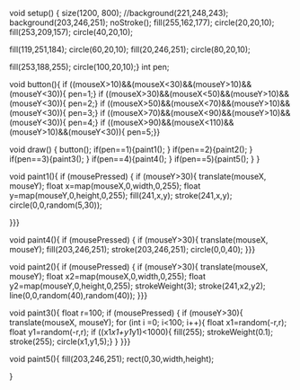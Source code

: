 void setup() {
size(1200, 800);
//background(221,248,243);
background(203,246,251);
noStroke();
fill(255,162,177);
circle(20,20,10);
fill(253,209,157);
circle(40,20,10);

fill(119,251,184);
circle(60,20,10);
fill(20,246,251);
circle(80,20,10);

fill(253,188,255);
circle(100,20,10);}
int pen;

void button(){
 if ((mouseX>10)&&(mouseX<30)&&(mouseY>10)&&(mouseY<30)){
pen=1;}
if ((mouseX>30)&&(mouseX<50)&&(mouseY>10)&&(mouseY<30)){
pen=2;}
if ((mouseX>50)&&(mouseX<70)&&(mouseY>10)&&(mouseY<30)){
pen=3;}
if ((mouseX>70)&&(mouseX<90)&&(mouseY>10)&&(mouseY<30)){
pen=4;}
if ((mouseX>90)&&(mouseX<110)&&(mouseY>10)&&(mouseY<30)){
pen=5;}}

void draw() { 
  button();
  if(pen==1){paint1(); }
 if(pen==2){paint2(); }
  if(pen==3){paint3(); }
    if(pen==4){paint4(); }
   if(pen==5){paint5(); }
}

void paint1(){
if (mousePressed) {
  if (mouseY>30){
translate(mouseX, mouseY);
float x=map(mouseX,0,width,0,255);
float y=map(mouseY,0,height,0,255);
fill(241,x,y);
stroke(241,x,y);
circle(0,0,random(5,30));

}}}

void paint4(){
  if (mousePressed) {
      if (mouseY>30){
translate(mouseX, mouseY);
fill(203,246,251);
stroke(203,246,251);
circle(0,0,40);
}}}

void paint2(){
    if (mousePressed) {
      if (mouseY>30){
translate(mouseX, mouseY);
float x2=map(mouseX,0,width,0,255);
float y2=map(mouseY,0,height,0,255);
strokeWeight(3);
stroke(241,x2,y2);
line(0,0,random(40),random(40));
}}}


void paint3(){
 float r=100;
if (mousePressed) {
  if (mouseY>30){
translate(mouseX, mouseY);
  for (int i =0; i<100; i++){
    float x1=random(-r,r);
    float y1=random(-r,r);
    if ((x1*x1+y1*y1)<1000){
fill(255);
strokeWeight(0.1);
stroke(255);
     circle(x1,y1,5);}
  }
}}}

void paint5(){
fill(203,246,251);
rect(0,30,width,height);

}
